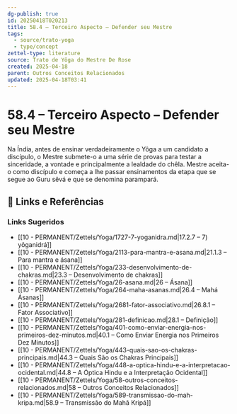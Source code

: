 ```yaml
---
dg-publish: true
id: 20250418T020213
title: 58.4 – Terceiro Aspecto – Defender seu Mestre
tags:
  - source/trato-yoga
  - type/concept
zettel-type: literature
source: Trato de Yôga do Mestre De Rose
created: 2025-04-18
parent: Outros Conceitos Relacionados
updated: 2025-04-18T03:41
---
```


# 58.4 – Terceiro Aspecto – Defender seu Mestre

Na Índia, antes de ensinar verdadeiramente o Yôga a um candidato a discípulo, o Mestre submete-o a uma série de provas para testar a sinceridade, a vontade e principalmente a lealdade do chêla. Mestre aceita-o como discípulo e começa a lhe passar ensinamentos da etapa que se segue ao Guru sêvá e que se denomina parampará.

## 🔗 Links e Referências











### Links Sugeridos

- [[10 - PERMANENT/Zettels/Yoga/1727-7-yoganidra.md\|17.2.7 – 7) yôganidrá]]
- [[10 - PERMANENT/Zettels/Yoga/2113-para-mantra-e-asana.md\|21.1.3 – Para mantra e ásana]]
- [[10 - PERMANENT/Zettels/Yoga/233-desenvolvimento-de-chakras.md\|23.3 – Desenvolvimento de chakras]]
- [[10 - PERMANENT/Zettels/Yoga/26-asana.md\|26 – Ásana]]
- [[10 - PERMANENT/Zettels/Yoga/264-maha-asanas.md\|26.4 – Mahá Ásanas]]
- [[10 - PERMANENT/Zettels/Yoga/2681-fator-associativo.md\|26.8.1 – Fator Associativo]]
- [[10 - PERMANENT/Zettels/Yoga/281-definicao.md\|28.1 – Definição]]
- [[10 - PERMANENT/Zettels/Yoga/401-como-enviar-energia-nos-primeiros-dez-minutos.md\|40.1 – Como Enviar Energia nos Primeiros Dez Minutos]]
- [[10 - PERMANENT/Zettels/Yoga/443-quais-sao-os-chakras-principais.md\|44.3 – Quais São os Chakras Principais]]
- [[10 - PERMANENT/Zettels/Yoga/448-a-optica-hindu-e-a-interpretacao-ocidental.md\|44.8 – A Óptica Hindu e a Interpretação Ocidental]]
- [[10 - PERMANENT/Zettels/Yoga/58-outros-conceitos-relacionados.md\|58 – Outros Conceitos Relacionados]]
- [[10 - PERMANENT/Zettels/Yoga/589-transmissao-do-mah-kripa.md\|58.9 – Transmissão do Mahā Kripá]]